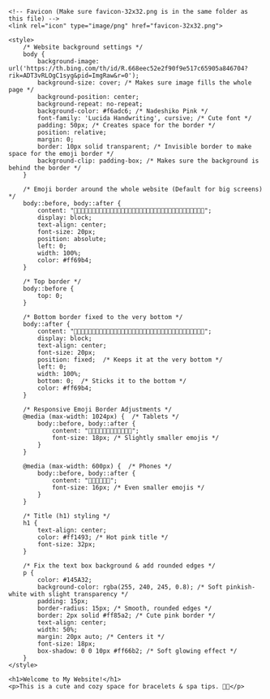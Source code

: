 <html lang="en">
<head>
    <meta charset="UTF-8">
    <meta name="viewport" content="width=device-width, initial-scale=1.0">
    <title>Page Title</title>

    <!-- Favicon (Make sure favicon-32x32.png is in the same folder as this file) -->
    <link rel="icon" type="image/png" href="favicon-32x32.png">
    
    <style>
        /* Website background settings */
        body {
            background-image: url('https://th.bing.com/th/id/R.668eec52e2f90f9e517c65905a846704?rik=ADT3vRLOgC1syg&pid=ImgRaw&r=0');
            background-size: cover; /* Makes sure image fills the whole page */
            background-position: center;
            background-repeat: no-repeat;
            background-color: #f6adc6; /* Nadeshiko Pink */
            font-family: 'Lucida Handwriting', cursive; /* Cute font */
            padding: 50px; /* Creates space for the border */
            position: relative;
            margin: 0;
            border: 10px solid transparent; /* Invisible border to make space for the emoji border */
            background-clip: padding-box; /* Makes sure the background is behind the border */
        }

        /* Emoji border around the whole website (Default for big screens) */
        body::before, body::after {
            content: "🎀🌸🎀🌸🎀🌸🎀🌸🎀🌸🎀🌸🎀🌸🎀🌸🎀🌸🎀🌸🎀🌸🎀🌸🎀🌸🎀🌸🎀🌸🎀🌸🎀🌸🎀🌸";
            display: block;
            text-align: center;
            font-size: 20px;
            position: absolute;
            left: 0;
            width: 100%;
            color: #ff69b4;
        }

        /* Top border */
        body::before {
            top: 0;
        }

        /* Bottom border fixed to the very bottom */
        body::after {
            content: "🎀🌸🎀🌸🎀🌸🎀🌸🎀🌸🎀🌸🎀🌸🎀🌸🎀🌸🎀🌸🎀🌸🎀🌸🎀🌸🎀🌸🎀🌸🎀🌸🎀🌸🎀🌸";
            display: block;
            text-align: center;
            font-size: 20px;
            position: fixed;  /* Keeps it at the very bottom */
            left: 0;
            width: 100%;
            bottom: 0;  /* Sticks it to the bottom */
            color: #ff69b4;
        }

        /* Responsive Emoji Border Adjustments */
        @media (max-width: 1024px) {  /* Tablets */
            body::before, body::after {
                content: "🎀🌸🎀🌸🎀🌸🎀🌸🎀🌸🎀🌸";
                font-size: 18px; /* Slightly smaller emojis */
            }
        }

        @media (max-width: 600px) {  /* Phones */
            body::before, body::after {
                content: "🎀🌸🎀🌸🎀🌸";
                font-size: 16px; /* Even smaller emojis */
            }
        }

        /* Title (h1) styling */
        h1 {
            text-align: center;
            color: #ff1493; /* Hot pink title */
            font-size: 32px;
        }

        /* Fix the text box background & add rounded edges */
        p {
            color: #145A32;
            background-color: rgba(255, 240, 245, 0.8); /* Soft pinkish-white with slight transparency */
            padding: 15px;
            border-radius: 15px; /* Smooth, rounded edges */
            border: 2px solid #ff85a2; /* Cute pink border */
            text-align: center;
            width: 50%;
            margin: 20px auto; /* Centers it */
            font-size: 18px;
            box-shadow: 0 0 10px #ff66b2; /* Soft glowing effect */
        }
    </style>
</head>
<body>

    <h1>Welcome to My Website!</h1>
    <p>This is a cute and cozy space for bracelets & spa tips. 🎀💖</p>

</body>
</html>
